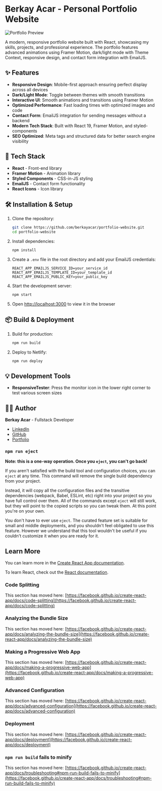 # Berkay Acar - Personal Portfolio Website

![Portfolio Preview](public/og-image.jpg)

A modern, responsive portfolio website built with React, showcasing my skills, projects, and professional experience. The portfolio features advanced animations using Framer Motion, dark/light mode with Theme Context, responsive design, and contact form integration with EmailJS.

## ✨ Features

- **Responsive Design**: Mobile-first approach ensuring perfect display across all devices
- **Dark/Light Mode**: Toggle between themes with smooth transitions
- **Interactive UI**: Smooth animations and transitions using Framer Motion
- **Optimized Performance**: Fast loading times with optimized images and code
- **Contact Form**: EmailJS integration for sending messages without a backend
- **Modern Tech Stack**: Built with React 19, Framer Motion, and styled-components
- **SEO Optimized**: Meta tags and structured data for better search engine visibility

## 🚀 Tech Stack

- **React** - Front-end library
- **Framer Motion** - Animation library
- **Styled Components** - CSS-in-JS styling
- **EmailJS** - Contact form functionality
- **React Icons** - Icon library

## 🛠️ Installation & Setup

1. Clone the repository:

   ```bash
   git clone https://github.com/berkayacar/portfolio-website.git
   cd portfolio-website
   ```

2. Install dependencies:

   ```bash
   npm install
   ```

3. Create a `.env` file in the root directory and add your EmailJS credentials:

   ```
   REACT_APP_EMAILJS_SERVICE_ID=your_service_id
   REACT_APP_EMAILJS_TEMPLATE_ID=your_template_id
   REACT_APP_EMAILJS_PUBLIC_KEY=your_public_key
   ```

4. Start the development server:

   ```bash
   npm start
   ```

5. Open [http://localhost:3000](http://localhost:3000) to view it in the browser

## 📦 Build & Deployment

1. Build for production:

   ```bash
   npm run build
   ```

2. Deploy to Netlify:
   ```bash
   npm run deploy
   ```

## 💡 Development Tools

- **ResponsiveTester**: Press the monitor icon in the lower right corner to test various screen sizes

## 👨‍💻 Author

**Berkay Acar** - Fullstack Developer

- [LinkedIn](https://linkedin.com/in/berkayacar)
- [GitHub](https://github.com/berkayacar)
- [Portfolio](https://berkayacar.com)

### `npm run eject`

**Note: this is a one-way operation. Once you `eject`, you can't go back!**

If you aren't satisfied with the build tool and configuration choices, you can `eject` at any time. This command will remove the single build dependency from your project.

Instead, it will copy all the configuration files and the transitive dependencies (webpack, Babel, ESLint, etc) right into your project so you have full control over them. All of the commands except `eject` will still work, but they will point to the copied scripts so you can tweak them. At this point you're on your own.

You don't have to ever use `eject`. The curated feature set is suitable for small and middle deployments, and you shouldn't feel obligated to use this feature. However we understand that this tool wouldn't be useful if you couldn't customize it when you are ready for it.

## Learn More

You can learn more in the [Create React App documentation](https://facebook.github.io/create-react-app/docs/getting-started).

To learn React, check out the [React documentation](https://reactjs.org/).

### Code Splitting

This section has moved here: [https://facebook.github.io/create-react-app/docs/code-splitting](https://facebook.github.io/create-react-app/docs/code-splitting)

### Analyzing the Bundle Size

This section has moved here: [https://facebook.github.io/create-react-app/docs/analyzing-the-bundle-size](https://facebook.github.io/create-react-app/docs/analyzing-the-bundle-size)

### Making a Progressive Web App

This section has moved here: [https://facebook.github.io/create-react-app/docs/making-a-progressive-web-app](https://facebook.github.io/create-react-app/docs/making-a-progressive-web-app)

### Advanced Configuration

This section has moved here: [https://facebook.github.io/create-react-app/docs/advanced-configuration](https://facebook.github.io/create-react-app/docs/advanced-configuration)

### Deployment

This section has moved here: [https://facebook.github.io/create-react-app/docs/deployment](https://facebook.github.io/create-react-app/docs/deployment)

### `npm run build` fails to minify

This section has moved here: [https://facebook.github.io/create-react-app/docs/troubleshooting#npm-run-build-fails-to-minify](https://facebook.github.io/create-react-app/docs/troubleshooting#npm-run-build-fails-to-minify)
